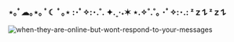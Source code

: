 ### ⋆｡ﾟ☁︎｡⋆｡ ﾟ☾ ﾟ｡⋆ :･ﾟ✧:･.˚. ✦.˳·˖✶ ⋆.✧˚.˚｡ ･ﾟ✧:･.: ᶻ 𝗓 𐰁 ᶻ 𝗓 𐰁
![when-they-are-online-but-wont-respond-to-your-messages](https://github.com/acsili/acsili/assets/115106616/73702758-3d0c-42d3-9824-f822bcb03b7b)
